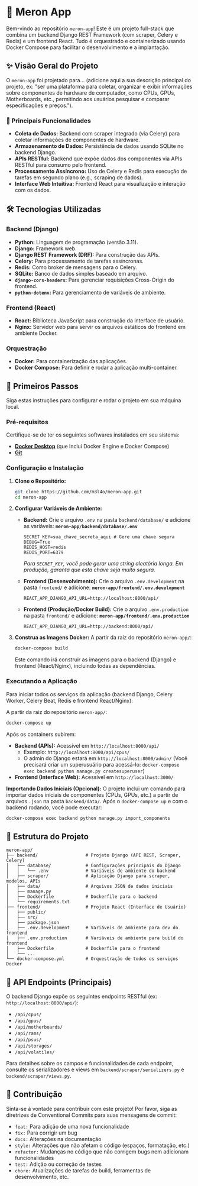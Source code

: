 # 🚀 Meron App

Bem-vindo ao repositório `meron-app`! Este é um projeto full-stack que combina um backend Django REST Framework (com scraper, Celery e Redis) e um frontend React. Tudo é orquestrado e containerizado usando Docker Compose para facilitar o desenvolvimento e a implantação.

## ✨ Visão Geral do Projeto

O `meron-app` foi projetado para... (adicione aqui a sua descrição principal do projeto, ex: "ser uma plataforma para coletar, organizar e exibir informações sobre componentes de hardware de computador, como CPUs, GPUs, Motherboards, etc., permitindo aos usuários pesquisar e comparar especificações e preços.").

### 🎯 Principais Funcionalidades

* **Coleta de Dados:** Backend com scraper integrado (via Celery) para coletar informações de componentes de hardware.
* **Armazenamento de Dados:** Persistência de dados usando SQLite no backend Django.
* **APIs RESTful:** Backend que expõe dados dos componentes via APIs RESTful para consumo pelo frontend.
* **Processamento Assíncrono:** Uso de Celery e Redis para execução de tarefas em segundo plano (e.g., scraping de dados).
* **Interface Web Intuitiva:** Frontend React para visualização e interação com os dados.

## 🛠️ Tecnologias Utilizadas

### Backend (Django)
* **Python:** Linguagem de programação (versão 3.11).
* **Django:** Framework web.
* **Django REST Framework (DRF):** Para construção das APIs.
* **Celery:** Para processamento de tarefas assíncronas.
* **Redis:** Como broker de mensagens para o Celery.
* **SQLite:** Banco de dados simples baseado em arquivo.
* **`django-cors-headers`:** Para gerenciar requisições Cross-Origin do frontend.
* **`python-dotenv`:** Para gerenciamento de variáveis de ambiente.

### Frontend (React)
* **React:** Biblioteca JavaScript para construção da interface de usuário.
* **Nginx:** Servidor web para servir os arquivos estáticos do frontend em ambiente Docker.

### Orquestração
* **Docker:** Para containerização das aplicações.
* **Docker Compose:** Para definir e rodar a aplicação multi-container.

## 🚀 Primeiros Passos

Siga estas instruções para configurar e rodar o projeto em sua máquina local.

### Pré-requisitos

Certifique-se de ter os seguintes softwares instalados em seu sistema:

* [**Docker Desktop**](https://www.docker.com/products/docker-desktop/) (que inclui Docker Engine e Docker Compose)
* [**Git**](https://git-scm.com/downloads)

### Configuração e Instalação

1.  **Clone o Repositório:**
    ```bash
    git clone https://github.com/m3l4o/meron-app.git
    cd meron-app
    ```

2.  **Configurar Variáveis de Ambiente:**
    * **Backend:** Crie o arquivo `.env` na pasta `backend/database/` e adicione as variáveis:
        **`meron-app/backend/database/.env`**
        ```
        SECRET_KEY=sua_chave_secreta_aqui # Gere uma chave segura
        DEBUG=True
        REDIS_HOST=redis
        REDIS_PORT=6379
        ```
        *Para `SECRET_KEY`, você pode gerar uma string aleatória longa. Em produção, garanta que esta chave seja muito segura.*

    * **Frontend (Desenvolvimento):** Crie o arquivo `.env.development` na pasta `frontend/` e adicione:
        **`meron-app/frontend/.env.development`**
        ```
        REACT_APP_DJANGO_API_URL=http://localhost:8000/api/
        ```

    * **Frontend (Produção/Docker Build):** Crie o arquivo `.env.production` na pasta `frontend/` e adicione:
        **`meron-app/frontend/.env.production`**
        ```
        REACT_APP_DJANGO_API_URL=http://backend:8000/api/
        ```

3.  **Construa as Imagens Docker:**
    A partir da raiz do repositório `meron-app/`:
    ```bash
    docker-compose build
    ```
    Este comando irá construir as imagens para o backend (Django) e frontend (React/Nginx), incluindo todas as dependências.

### Executando a Aplicação

Para iniciar todos os serviços da aplicação (backend Django, Celery Worker, Celery Beat, Redis e frontend React/Nginx):

A partir da raiz do repositório `meron-app/`:
```bash
docker-compose up
```

Após os containers subirem:

* **Backend (APIs):** Acessível em `http://localhost:8000/api/`
    * Exemplo: `http://localhost:8000/api/cpus/`
    * O admin do Django estará em `http://localhost:8000/admin/` (Você precisará criar um superusuário para acessá-lo: `docker-compose exec backend python manage.py createsuperuser`)
* **Frontend (Interface Web):** Acessível em `http://localhost:3000/`

**Importando Dados Iniciais (Opcional):**
O projeto inclui um comando para importar dados iniciais de componentes (CPUs, GPUs, etc.) a partir de arquivos `.json` na pasta `backend/data/`. Após o `docker-compose up` e com o backend rodando, você pode executar:
```bash
docker-compose exec backend python manage.py import_components
```

## 📂 Estrutura do Projeto

```
meron-app/
├── backend/                  # Projeto Django (API REST, Scraper, Celery)
│   ├── database/             # Configurações principais do Django
│   │   └── .env              # Variáveis de ambiente do backend
│   ├── scraper/              # Aplicação Django para scraper, modelos, APIs
│   ├── data/                 # Arquivos JSON de dados iniciais
│   ├── manage.py
│   ├── Dockerfile            # Dockerfile para o backend
│   └── requirements.txt
├── frontend/                 # Projeto React (Interface de Usuário)
│   ├── public/
│   ├── src/
│   ├── package.json
│   ├── .env.development      # Variáveis de ambiente para dev do frontend
│   ├── .env.production       # Variáveis de ambiente para build do frontend
│   ├── Dockerfile            # Dockerfile para o frontend
│   └── ...
└── docker-compose.yml        # Orquestração de todos os serviços Docker
```

## 🔑 API Endpoints (Principais)

O backend Django expõe os seguintes endpoints RESTful (ex: `http://localhost:8000/api/`):

* `/api/cpus/`
* `/api/gpus/`
* `/api/motherboards/`
* `/api/rams/`
* `/api/psus/`
* `/api/storages/`
* `/api/volatiles/`

Para detalhes sobre os campos e funcionalidades de cada endpoint, consulte os serializadores e views em `backend/scraper/serializers.py` e `backend/scraper/views.py`.

## 🤝 Contribuição

Sinta-se à vontade para contribuir com este projeto! Por favor, siga as diretrizes de Conventional Commits para suas mensagens de commit:

* `feat:` Para adição de uma nova funcionalidade
* `fix:` Para corrigir um bug
* `docs:` Alterações na documentação
* `style:` Alterações que não afetam o código (espaços, formatação, etc.)
* `refactor:` Mudanças no código que não corrigem bugs nem adicionam funcionalidades
* `test:` Adição ou correção de testes
* `chore:` Atualizações de tarefas de build, ferramentas de desenvolvimento, etc.